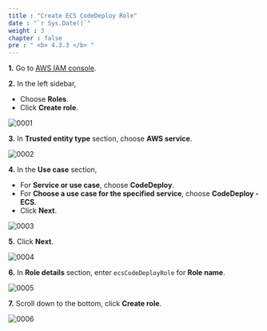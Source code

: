 ```yaml
---
title : "Create ECS CodeDeploy Role"
date : "`r Sys.Date()`"
weight : 3
chapter : false
pre : " <b> 4.3.3 </b> "
---
```


**1.** Go to [AWS IAM console](https://console.aws.amazon.com/iam/).

**2.** In the left sidebar,
- Choose **Roles**.
- Click **Create role**.

![0001](/images/4/3/1/0001.svg?featherlight=false&width=100pc)

**3.** In **Trusted entity type** section, choose **AWS service**.

![0002](/images/4/3/3/0002.svg?featherlight=false&width=100pc)

**4.** In the **Use case** section,
- For **Service or use case**, choose **CodeDeploy**.
- For **Choose a use case for the specified service**, choose **CodeDeploy - ECS**.
- Click **Next**.

![0003](/images/4/3/3/0003.svg?featherlight=false&width=100pc)

**5.** Click **Next**.

![0004](/images/4/3/3/0004.svg?featherlight=false&width=100pc)

**6.** In **Role details** section, enter `ecsCodeDeployRole` for **Role name**.

![0005](/images/4/3/3/0005.svg?featherlight=false&width=100pc)

**7.** Scroll down to the bottom, click **Create role**.

![0006](/images/4/3/3/0006.svg?featherlight=false&width=100pc)
